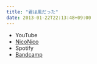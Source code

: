 ```yaml
---
title: "君は風だった"
date: 2013-01-22T22:13:48+09:00
---
```


- YouTube
- [NicoNico](https://nico.ms/sm19892987)
- Spotify
- [Bandcamp](https://mikirihasshap.bandcamp.com/track/--48)

